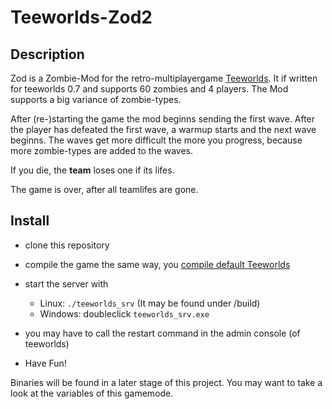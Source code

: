 # Teeworlds-Zod2
## Description
Zod is a Zombie-Mod for the retro-multiplayergame [Teeworlds](www.teeworlds.com).
It if written for teeworlds 0.7 and supports 60 zombies and 4 players.
The Mod supports a big variance of zombie-types.

After (re-)starting the game the mod beginns sending the first wave. After the player has defeated the first wave, a warmup starts and the next wave beginns.
The waves get more difficult the more you progress, because more zombie-types are added to the waves.

If you die, the **team** loses one if its lifes.

The game is over, after all teamlifes are gone.

## Install
* clone this repository

* compile the game the same way, you [compile default Teeworlds](https://www.teeworlds.com/?page=docs&wiki=compiling_everything_linux)

* start the server with
  - Linux: `./teeworlds_srv` (It may be found under /build)
  - Windows: doubleclick `teeworlds_srv.exe`
* you may have to call the restart command in the admin console (of teeworlds)
* Have Fun!

Binaries will be found in a later stage of this project.
You may want to take a look at the variables of this gamemode.
